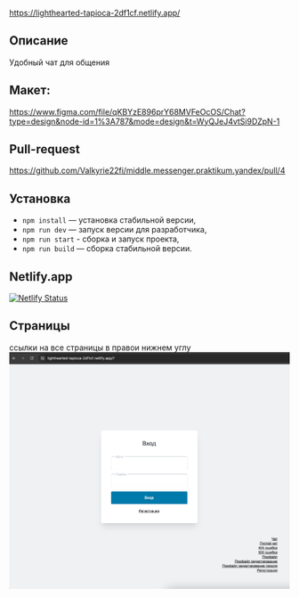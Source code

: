https://lighthearted-tapioca-2df1cf.netlify.app/

## Описание
Удобный чат для общения

## Макет:
https://www.figma.com/file/qKBYzE896prY68MVFeOcOS/Chat?type=design&node-id=1%3A787&mode=design&t=WyQJeJ4vtSi9DZpN-1

## Pull-request
https://github.com/Valkyrie22fi/middle.messenger.praktikum.yandex/pull/4

## Установка
- `npm install` — установка стабильной версии,
- `npm run dev` — запуск версии для разработчика,
- `npm run start` - сборка и запуск проекта,
- `npm run build` — сборка стабильной версии.

## Netlify.app
[![Netlify Status](https://api.netlify.com/api/v1/badges/c8404268-4e5d-41dc-98da-15c46505e022/deploy-status)](https://app.netlify.com/sites/lighthearted-tapioca-2df1cf/deploys)

## Страницы
ссылки на все страницы в правои нижнем углу
![Alt text](image.png)
